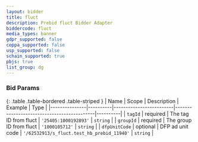 ```yaml
---
layout: bidder
title: fluct
description: Prebid fluct Bidder Adapter
biddercode: fluct
media_types: banner
gdpr_supported: false
coppa_supported: false
usp_supported: false
schain_supported: true
pbjs: true
list_group: dg
---
```


### Bid Params

{: .table .table-bordered .table-striped }
| Name          | Scope    | Description             | Example                                    | Type     |
|---------------|----------|-------------------------|--------------------------------------------|----------|
| `tagId`       | required | The tag ID from fluct   | `'25405:1000192893'`                       | `string` |
| `groupId`     | required | The group ID from fluct | `'1000105712'`                             | `string` |
| `dfpUnitCode` | optional | DFP ad unit code        | `'/62532913/s_fluct.test_hb_prebid_11940'` | `string` |
